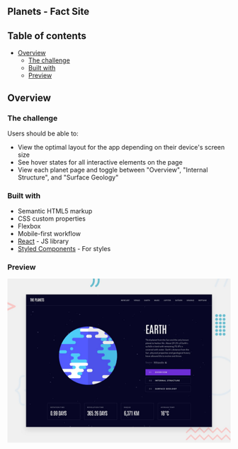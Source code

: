 ## Planets - Fact Site <!-- omit in toc -->

## Table of contents <!-- omit in toc -->

- [Overview](#overview)
  - [The challenge](#the-challenge)
  - [Built with](#built-with)
  - [Preview](#preview)

## Overview

### The challenge

Users should be able to:

- View the optimal layout for the app depending on their device's screen size
- See hover states for all interactive elements on the page
- View each planet page and toggle between "Overview", "Internal Structure", and "Surface Geology"

### Built with

- Semantic HTML5 markup
- CSS custom properties
- Flexbox
- Mobile-first workflow
- [React](https://reactjs.org/) - JS library
- [Styled Components](https://styled-components.com/) - For styles

### Preview

![Design preview](./docs/preview.jpg)
